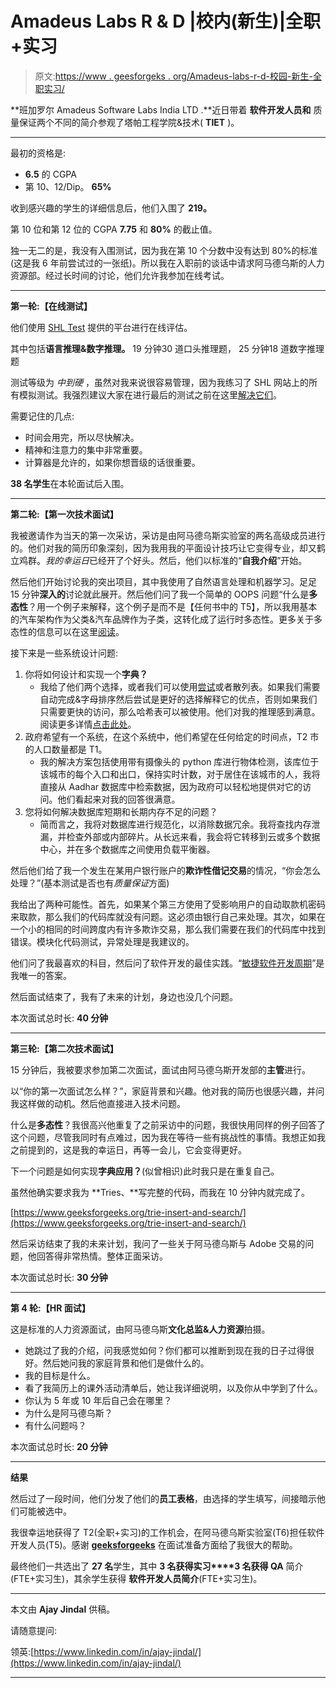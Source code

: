 # Amadeus Labs R & D |校内(新生)|全职+实习

> 原文:[https://www . geesforgeks . org/Amadeus-labs-r-d-校园-新生-全职实习/](https://www.geeksforgeeks.org/amadeus-labs-r-d-on-campus-freshers-full-timeinternship/)

**班加罗尔 Amadeus Software Labs India LTD .**近日带着 **软件开发人员和** 质量保证两个不同的简介参观了塔帕工程学院&技术( **TIET** )。

* * *

最初的资格是:

*   **6.5** 的 CGPA
*   第 10、12/Dip。 **65%**

收到感兴趣的学生的详细信息后，他们入围了 **219。**

第 10 位和第 12 位的 CGPA **7.75** 和 **80%** 的截止值。

独一无二的是，我没有入围测试，因为我在第 10 个分数中没有达到 80%的标准(这是我 6 年前尝试过的一张纸)。所以我在入职前的谈话中请求阿马德乌斯的人力资源部。经过长时间的讨论，他们允许我参加在线考试。

* * *

**第一轮:【在线测试】**

他们使用 [SHL Test](https://www.shl.com/en/) 提供的平台进行在线评估。

其中包括**语言推理&数字推理。** 19 分钟30 道口头推理题， 25 分钟18 道数字推理题

测试等级为 *中到硬* ，虽然对我来说很容易管理，因为我练习了 SHL 网站上的所有模拟测试。我强烈建议大家在进行最后的测试之前在这里[解决它们](https://www.shldirect.com/en/practice-tests/)。

需要记住的几点:

*   时间会用完，所以尽快解决。
*   精神和注意力的集中非常重要。
*   计算器是允许的，如果你想晋级的话很重要。

**38 名学生**在本轮面试后入围。

* * *

**第二轮:【第一次技术面试】**

我被邀请作为当天的第一次采访，采访是由阿马德乌斯实验室的两名高级成员进行的。他们对我的简历印象深刻，因为我用我的平面设计技巧让它变得专业，却又鹤立鸡群。*我的幸运日*已经开了个好头。然后，他们以标准的“**自我介绍**”开始。

然后他们开始讨论我的突出项目，其中我使用了自然语言处理和机器学习。足足 15 分钟**深入的**讨论就此展开。然后他们问了我一个简单的 OOPS 问题“什么是**多态性**？用一个例子来解释，这个例子是而不是【任何书中的 T5】，所以我用基本的汽车架构作为父类&汽车品牌作为子类，这转化成了运行时多态性。更多关于多态性的信息可以在这里[阅读](https://www.geeksforgeeks.org/polymorphism-in-c/)。

接下来是一些系统设计问题:

1.  你将如何设计和实现一个**字典？**
    *   我给了他们两个选择，或者我们可以使用[尝试](https://www.geeksforgeeks.org/trie-insert-and-search/)或者散列表。如果我们需要自动完成&字母排序然后尝试是更好的选择解释它的优点，否则如果我们只需要更快的访问，那么哈希表可以被使用。他们对我的推理感到满意。阅读更多详情[点击此处](https://www.geeksforgeeks.org/data-structure-dictionary-spell-checker/)。
2.  政府希望有一个系统，在这个系统中，他们希望在任何给定的时间点，T2 市的人口数量都是 T1。
    *   我的解决方案包括使用带有摄像头的 python 库进行物体检测，该库位于该城市的每个入口和出口，保持实时计数，对于居住在该城市的人，我将直接从 Aadhar 数据库中检索数据，因为政府可以轻松地提供对它的访问。他们看起来对我的回答很满意。
3.  您将如何解决数据库短期和长期内存不足的问题？
    *   简而言之，我将对数据库进行规范化，以消除数据冗余。我将查找内存泄漏，并检查外部或内部碎片。从长远来看，我会将它转移到云或多个数据中心，并在多个数据库之间使用负载平衡器。

然后他们给了我一个发生在某用户银行账户的**欺诈性借记交易**的情况，“你会怎么处理？”(基本测试是否也有*质量保证*方面)

我给出了两种可能性。首先，如果某个第三方使用了受影响用户的自动取款机密码来取款，那么我们的代码库就没有问题。这必须由银行自己来处理。其次，如果在一个小的相同的时间跨度内有许多欺诈交易，那么我们需要在我们的代码库中找到错误。模块化代码测试，异常处理是我建议的。

他们问了我最喜欢的科目，然后问了软件开发的最佳实践。“[敏捷软件开发周期](https://www.geeksforgeeks.org/software-engineering-agile-software-development/)”是我唯一的答案。

然后面试结束了，我有了未来的计划，身边也没几个问题。

本次面试总时长: **40 分钟**

* * *

**第三轮:【第二次技术面试】**

15 分钟后，我被要求参加第二次面试，面试由阿马德乌斯开发部的**主管**进行。

以“你的第一次面试怎么样？”，家庭背景和兴趣。他对我的简历也很感兴趣，并问我这样做的动机。然后他直接进入技术问题。

什么是**多态性**？我很高兴他重复了之前采访中的问题，我很快用同样的例子回答了这个问题，尽管我同时有点难过，因为我在等待一些有挑战性的事情。我想正如我之前提到的，这是我的幸运日，再等一会儿，它会变得更好。

下一个问题是如何实现**字典应用？**(似曾相识)此时我只是在重复自己。

虽然他确实要求我为 **Tries、**写完整的代码，而我在 10 分钟内就完成了。

[https://www.geeksforgeeks.org/trie-insert-and-search/](https://www.geeksforgeeks.org/trie-insert-and-search/)

然后采访结束了我的未来计划，我问了一些关于阿马德乌斯与 Adobe 交易的问题，他回答得非常热情。整体正面采访。

本次面试总时长: **30 分钟**

* * *

**第 4 轮:【HR 面试】**

这是标准的人力资源面试，由阿马德乌斯**文化总监&人力资源**拍摄。

*   她跳过了我的介绍，问我感觉如何？你们都可以推断到现在我的日子过得很好。然后她问我的家庭背景和他们是做什么的。
*   我的目标是什么。
*   看了我简历上的课外活动清单后，她让我详细说明，以及你从中学到了什么。
*   你认为 5 年或 10 年后自己会在哪里？
*   为什么是阿马德乌斯？
*   有什么问题吗？

本次面试总时长: **20 分钟**

* * *

**结果**

然后过了一段时间，他们分发了他们的**员工表格**，由选择的学生填写，间接暗示他们可能被选中。

我很幸运地获得了 T2(全职+实习)的工作机会，在阿马德乌斯实验室(T6)担任软件开发人员(T5)。感谢 [**geeksforgeeks**](https://www.geeksforgeeks.org) 在面试准备方面给了我很大的帮助。

最终他们一共选出了 **27 名**学生，其中 **3 名获得实习****3 名获得 QA** 简介(FTE+实习生)，其余学生获得 **软件开发人员简介**(FTE+实习生)。

* * *

本文由 **Ajay Jindal** 供稿。

请随意提问:

领英:[https://www.linkedin.com/in/ajay-jindal/](https://www.linkedin.com/in/ajay-jindal/)

* * *